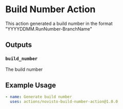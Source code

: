 # Build Number Action

This action generated a build number in the format "YYYYDDMM.RunNumber-BranchName"

## Outputs

### `build_number`

The build number

## Example Usage

```yaml
- name: Generate build number
  uses: actions/novisto-build-number-action@1.0.0
```
